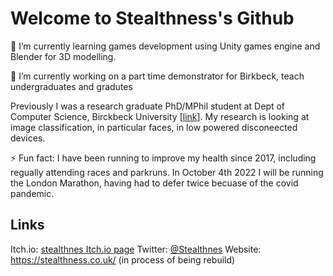# Welcome to Stealthness's Github

🌱 I’m currently learning games development using Unity games engine and Blender for 3D modelling. 

🔭 I’m currently working on a part time demonstrator for Birkbeck, teach undergraduates and gradutes

Previously I was a research graduate PhD/MPhil student at Dept of Computer Science, Birckbeck University [[link](https://www.dcs.bbk.ac.uk/)]. My research is looking at image classification, in particular faces, in low powered disconeected devices.

⚡ Fun fact: I have been running to improve my health since 2017, including regually attending races and parkruns. In October 4th 2022 I will be running the London Marathon, having had to defer twice becuase of the covid pandemic.

##  Links

Itch.io: [stealthnes Itch.io page](https://stealthness.itch.io/)
Twitter: [@Stealthnes](https://twitter.com/stealthness)
Website: https://stealthness.co.uk/ (in process of being rebuild)

<!--
**stealthness/stealthness** is a ✨ _special_ ✨ repository because its `README.md` (this file) appears on your GitHub profile.
 


Here are some ideas to get you started:

- 🔭 I’m currently working on ...
- 🌱 I’m currently learning ...
- 👯 I’m looking to collaborate on ...
- 🤔 I’m looking for help with ...
- 💬 Ask me about ...
- 📫 How to reach me: ...
- 😄 Pronouns: ...
- ⚡ Fun fact: ...
-->
